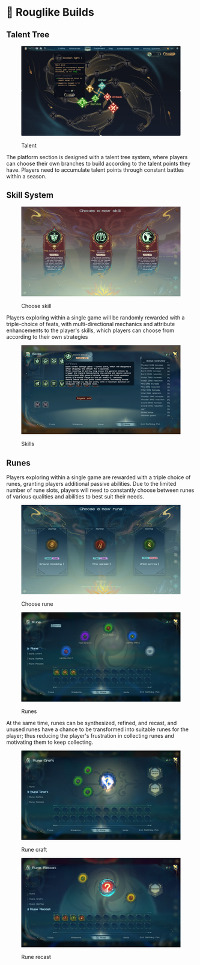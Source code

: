 # 🎲 Rouglike Builds

## Talent Tree

<figure><img src="../../.gitbook/assets/e01bca2bbf6e6e665fe2ef74f8a50516 (1).jpg" alt=""><figcaption><p>Talent</p></figcaption></figure>

The platform section is designed with a talent tree system, where players can choose their own branches to build according to the talent points they have. Players need to accumulate talent points through constant battles within a season.

## Skill System

<figure><img src="../../.gitbook/assets/image.jpg" alt=""><figcaption><p>Choose skill</p></figcaption></figure>

Players exploring within a single game will be randomly rewarded with a triple-choice of feats, with multi-directional mechanics and attribute enhancements to the player's skills, which players can choose from according to their own strategies

<figure><img src="../../.gitbook/assets/zfbgfuibafuinauifia(2).jpg" alt=""><figcaption><p>Skills</p></figcaption></figure>

## Runes

Players exploring within a single game are rewarded with a triple choice of runes, granting players additional passive abilities. Due to the limited number of rune slots, players will need to constantly choose between runes of various qualities and abilities to best suit their needs.

<figure><img src="../../.gitbook/assets/image (1).jpg" alt=""><figcaption><p>Choose rune</p></figcaption></figure>

<figure><img src="../../.gitbook/assets/image (2).jpg" alt=""><figcaption><p>Runes</p></figcaption></figure>

At the same time, runes can be synthesized, refined, and recast, and unused runes have a chance to be transformed into suitable runes for the player; thus reducing the player's frustration in collecting runes and motivating them to keep collecting.

<figure><img src="../../.gitbook/assets/image (3).jpg" alt=""><figcaption><p>Rune craft</p></figcaption></figure>

<figure><img src="../../.gitbook/assets/image (4).jpg" alt=""><figcaption><p>Rune recast</p></figcaption></figure>

